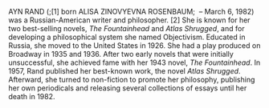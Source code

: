AYN RAND (;[1] born ALISA ZINOVYEVNA ROSENBAUM;  – March 6, 1982) was a Russian-American writer and philosopher. [2] She is known for her two best-selling novels, _The Fountainhead_ and _Atlas Shrugged_, and for developing a philosophical system she named Objectivism. Educated in Russia, she moved to the United States in 1926. She had a play produced on Broadway in 1935 and 1936. After two early novels that were initially unsuccessful, she achieved fame with her 1943 novel, _The Fountainhead_. In 1957, Rand published her best-known work, the novel _Atlas Shrugged_. Afterward, she turned to non-fiction to promote her philosophy, publishing her own periodicals and releasing several collections of essays until her death in 1982.
